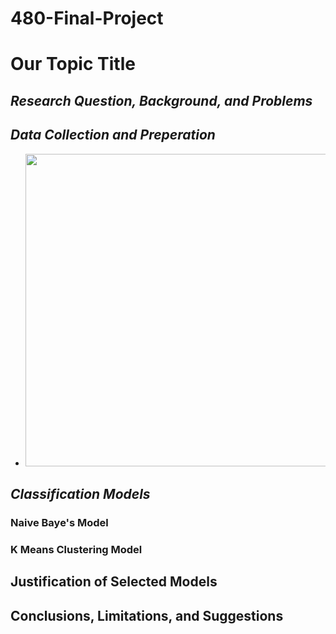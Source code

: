 # 480-Final-Project

# Our Topic Title 

## *Research Question, Background, and Problems*

## *Data Collection and Preperation*

* <img src="Data_Collection_Process.JPG" width="500">

## *Classification Models*

### Naive Baye's Model

### K Means Clustering Model 

## Justification of Selected Models

## Conclusions, Limitations, and Suggestions
